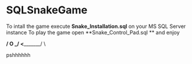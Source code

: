 # SQLSnakeGame

To intall the game execute  **Snake_Installation.sql** on your MS SQL Server instance
To play the game open **Snake_Control_Pad.sql ** and enjoy

 ________________________/ O  \___/
<_____________________________/   \

pshhhhhh
